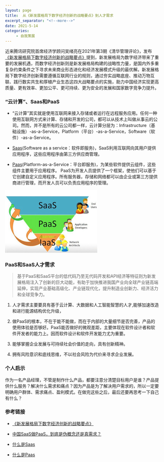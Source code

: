 ```yaml
---
layout: page
title: 	从《新发展格局下数字经济创新的战略要点》到人才需求
excerpt_separator: "<!--more-->"
date: 2021-5-14
categories:
     - 自我策展
---
```


近来腾讯研究院首席经济学顾问吴绪亮在2021年第3期《清华管理评论》，发布[《新发展格局下数字经济创新的战略要点》](https://mp.weixin.qq.com/s/C0QoSuHfAuBNxMO7GWTO1Q)提到，新发展格局为数字经济带来了重要的发展机遇，而数字经济创新则是新发展格局构建的战略性力量，是国内外多重复杂约束条件之下寻求未来商业形态进化和经济发展模式升级的最优解。新发展格局下数字经济创新需要遵循互联网行业的规则，通过夯实战略底座、推动万物互联、践行数实共生和厚植产业生态这四大战略要点的实施，助力中国经济实现更高质量、更有效率、更加公平、更可持续、更为安全的发展和国家数字竞争力提升。

<!--more-->

### “云计算”、Saas和PaaS 

* “云计算”其实就是使用互联网来接入存储或者运行在远程服务应用。任何一种使用互联网方式来计算、存储和开发的公司，都可以从技术上叫做从事云的公司。然而，并不是所有的云公司都一样，云计算分层为：Infrastructure（基础设施）-as-a-Service，Platform（平台）-as-a-Service，Software（软件）-as-a-Service。

* [Saas]( https://baike.baidu.com/item/saas%E5%B9%B3%E5%8F%B0/2147529?fr=aladdin)(Software as a service：软件即服务)，SaaS利用互联网向其用户提供应用程序，这些应用程序由第三方供应商管理。

* [Paas]( https://baike.baidu.com/item/PaaS/219931?fr=aladdin&fromtitle=%E5%B9%B3%E5%8F%B0%E5%8D%B3%E6%9C%8D%E5%8A%A1&fromid=4329761)(Platform-as-a-Service：平台即服务)，为某些软件提供云组件，这些组件主要用于应用程序。 PaaS为开发人员提供了一个框架，使他们可以基于它创建自定义应用程序。所有服务器，存储和网络都可以由企业或第三方提供商进行管理，而开发人员可以负责应用程序的管理。
 
<img src="/assets/images/saas.jpg" width="60%">


### PaaS和SaaS人才需求

> 基于PaaS和SaaS平台的低代码乃至无代码开发和API经济等特征则为新发展格局注入了创新的巨大动能，有助于加快推进我国产业向全球产业链高端延伸，实现产业基础高级化、产业链现代化，提升制造业创新力、经济活力和全球竞争力。

1.	人才需求主要要具有基于云计算、大数据和人工智能智慧的人才,能够加速改造和进行能源结构优化升级，

2. 做PaaS的根本，不在于能不能做，而在于内部的大量细节是否完善，产品的使用体验是否够好。PaaS能否做好的微观差距，主要体现在软件设计者和软件开发者的能力上。因而软件设计和软件开发能力尤为重要。

3. 能够掌握企业发展与可持续社会价值的走向，具有创新精神。

4. 拥有风险意识和底线思维，不以社会风险为代价来寻求企业发展。

### 个人启示

作为一名产品经理，不管是制作什么产品，都要注意分清楚目标用户是谁？产品提供什么服务？解决什么需求和痛点？因为产品是为了解决用户需求的，所以一定要明确用户群体、需求痛点、盈利模式。在做完这些之后，最后还要再思考一下自己有什么？

### 参考链接

* [《新发展格局下数字经济创新的战略要点》](https://mp.weixin.qq.com/s/C0QoSuHfAuBNxMO7GWTO1Q)

* [中国SaaS做PaaS，到底是伪概念还是真需求？]( https://baijiahao.baidu.com/s?id=1667187075801333515&wfr=spider&for=pc)

* [什么是Saas]( https://baike.baidu.com/item/saas%E5%B9%B3%E5%8F%B0/2147529?fr=aladdin)

* [什么是Paas]( https://baike.baidu.com/item/PaaS/219931?fr=aladdin&fromtitle=%E5%B9%B3%E5%8F%B0%E5%8D%B3%E6%9C%8D%E5%8A%A1&fromid=4329761)

